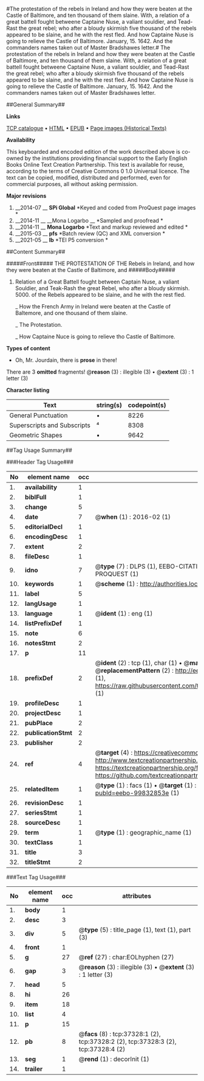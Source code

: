 #The protestation of the rebels in Ireland and how they were beaten at the Castle of Baltimore, and ten thousand of them slaine. With, a relation of a great battell fought betweene Captaine Nuse, a valiant souldier, and Tead-Rast the great rebel; who after a bloudy skirmish five thousand of the rebels appeared to be slaine, and he with the rest fled. And how Captaine Nuse is going to relieve the Castle of Baltimore. January, 15. 1642. And the commanders names taken out of Master Bradshawes letter.#
The protestation of the rebels in Ireland and how they were beaten at the Castle of Baltimore, and ten thousand of them slaine. With, a relation of a great battell fought betweene Captaine Nuse, a valiant souldier, and Tead-Rast the great rebel; who after a bloudy skirmish five thousand of the rebels appeared to be slaine, and he with the rest fled. And how Captaine Nuse is going to relieve the Castle of Baltimore. January, 15. 1642. And the commanders names taken out of Master Bradshawes letter.

##General Summary##

**Links**

[TCP catalogue](http://www.ota.ox.ac.uk/tcp/)  • 
[HTML](http://tei.it.ox.ac.uk/tcp/Texts-HTML/free/A56/A56114.html)  • 
[EPUB](http://tei.it.ox.ac.uk/tcp/Texts-EPUB/free/A56/A56114.epub) • 
[Page images (Historical Texts)](https://historicaltexts.jisc.ac.uk/eebo-99832853e)

**Availability**

This keyboarded and encoded edition of the work described above is co-owned by the
    institutions providing financial support to the Early English Books Online Text Creation
    Partnership. This text is available for reuse, according to the terms of  Creative Commons 0 1.0 Universal
    licence. The text can be copied, modified, distributed and performed, even for commercial
    purposes, all without asking permission.

**Major revisions**

1. __2014-07 __ __SPi Global__ *Keyed and coded from ProQuest page images *
1. __2014-11 __ __Mona Logarbo __ *Sampled and proofread *
1. __2014-11 __ __Mona Logarbo__ *Text and markup reviewed and edited *
1. __2015-03 __ __pfs__ *Batch review (QC) and XML conversion *
1. __2021-05 __ __lb__ *TEI P5 conversion *

##Content Summary##

#####Front#####
THE PROTESTATION OF THE Rebels in Ireland, and how they were beaten at the Castle of Baltimore, and 
#####Body#####

1. Relation of a Great Battell fought between Captain Nuse, a valiant Souldier, and Teak-Rash the great Rebel, who after a bloudy skirmish. 5000. of the Rebels appeared to be slaine, and he with the rest fled.

    _ How the French Army in Ireland were beaten at the Castle of Baltemore, and one thousand of them slaine.

    _ The Protestation.

    _ How Captaine Nuce is going to relieve tho Castle of Baltimore.

**Types of content**

  * Oh, Mr. Jourdain, there is **prose** in there!

There are 3 **omitted** fragments! 
 @__reason__ (3) : illegible (3)  •  @__extent__ (3) : 1 letter (3)

**Character listing**


|Text|string(s)|codepoint(s)|
|---|---|---|
|General Punctuation|•|8226|
|Superscripts             and Subscripts|⁴|8308|
|Geometric Shapes|▪|9642|

##Tag Usage Summary##

###Header Tag Usage###

|No|element name|occ|attributes|
|---|---|---|---|
|1.|__availability__|1||
|2.|__biblFull__|1||
|3.|__change__|5||
|4.|__date__|7| @__when__ (1) : 2016-02 (1)|
|5.|__editorialDecl__|1||
|6.|__encodingDesc__|1||
|7.|__extent__|2||
|8.|__fileDesc__|1||
|9.|__idno__|7| @__type__ (7) : DLPS (1), EEBO-CITATION (1), VID (1), EEBO-PROQUEST (1), STC (2), PROQUEST (1)|
|10.|__keywords__|1| @__scheme__ (1) : http://authorities.loc.gov/ (1)|
|11.|__label__|5||
|12.|__langUsage__|1||
|13.|__language__|1| @__ident__ (1) : eng (1)|
|14.|__listPrefixDef__|1||
|15.|__note__|6||
|16.|__notesStmt__|2||
|17.|__p__|11||
|18.|__prefixDef__|2| @__ident__ (2) : tcp (1), char (1)  •  @__matchPattern__ (2) : ([0-9\-]+):([0-9IVX]+) (1), (.+) (1)  •  @__replacementPattern__ (2) : http://eebo.chadwyck.com/downloadtiff?vid=$1&page=$2 (1), https://raw.githubusercontent.com/textcreationpartnership/Texts/master/tcpchars.xml#$1 (1)|
|19.|__profileDesc__|1||
|20.|__projectDesc__|1||
|21.|__pubPlace__|2||
|22.|__publicationStmt__|2||
|23.|__publisher__|2||
|24.|__ref__|4| @__target__ (4) : https://creativecommons.org/publicdomain/zero/1.0/ (1), http://www.textcreationpartnership.org/docs/. (1), https://textcreationpartnership.org/faq/#faq05 (1), https://github.com/textcreationpartnership (1)|
|25.|__relatedItem__|1| @__type__ (1) : facs (1)  •  @__target__ (1) : https://data.historicaltexts.jisc.ac.uk/view?pubId=eebo-99832853e (1)|
|26.|__revisionDesc__|1||
|27.|__seriesStmt__|1||
|28.|__sourceDesc__|1||
|29.|__term__|1| @__type__ (1) : geographic_name (1)|
|30.|__textClass__|1||
|31.|__title__|3||
|32.|__titleStmt__|2||


###Text Tag Usage###

|No|element name|occ|attributes|
|---|---|---|---|
|1.|__body__|1||
|2.|__desc__|3||
|3.|__div__|5| @__type__ (5) : title_page (1), text (1), part (3)|
|4.|__front__|1||
|5.|__g__|27| @__ref__ (27) : char:EOLhyphen (27)|
|6.|__gap__|3| @__reason__ (3) : illegible (3)  •  @__extent__ (3) : 1 letter (3)|
|7.|__head__|5||
|8.|__hi__|26||
|9.|__item__|18||
|10.|__list__|4||
|11.|__p__|15||
|12.|__pb__|8| @__facs__ (8) : tcp:37328:1 (2), tcp:37328:2 (2), tcp:37328:3 (2), tcp:37328:4 (2)|
|13.|__seg__|1| @__rend__ (1) : decorInit (1)|
|14.|__trailer__|1||
